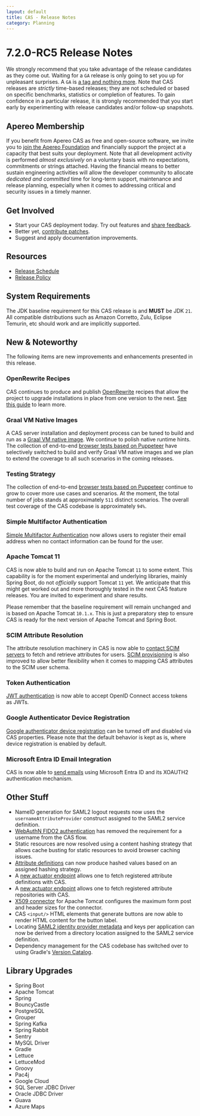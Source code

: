 ```yaml
---
layout: default
title: CAS - Release Notes
category: Planning
---
```


# 7.2.0-RC5 Release Notes

We strongly recommend that you take advantage of the release candidates as they come out. Waiting for a `GA` release is only going to set
you up for unpleasant surprises. A `GA` is [a tag and nothing more](https://apereo.github.io/2017/03/08/the-myth-of-ga-rel/). Note
that CAS releases are *strictly* time-based releases; they are not scheduled or based on specific benchmarks,
statistics or completion of features. To gain confidence in a particular
release, it is strongly recommended that you start early by experimenting with release candidates and/or follow-up snapshots.

## Apereo Membership

If you benefit from Apereo CAS as free and open-source software, we invite you
to [join the Apereo Foundation](https://www.apereo.org/content/apereo-membership)
and financially support the project at a capacity that best suits your deployment. Note that all development activity is performed
*almost exclusively* on a voluntary basis with no expectations, commitments or strings attached. Having the financial means to better
sustain engineering activities will allow the developer community to allocate *dedicated and committed* time for long-term support,
maintenance and release planning, especially when it comes to addressing critical and security issues in a timely manner.

## Get Involved

- Start your CAS deployment today. Try out features and [share feedback](/cas/Mailing-Lists.html).
- Better yet, [contribute patches](/cas/developer/Contributor-Guidelines.html).
- Suggest and apply documentation improvements.

## Resources

- [Release Schedule](https://github.com/apereo/cas/milestones)
- [Release Policy](/cas/developer/Release-Policy.html)

## System Requirements

The JDK baseline requirement for this CAS release is and **MUST** be JDK `21`. All compatible distributions
such as Amazon Corretto, Zulu, Eclipse Temurin, etc should work and are implicitly supported.

## New & Noteworthy

The following items are new improvements and enhancements presented in this release.

### OpenRewrite Recipes

CAS continues to produce and publish [OpenRewrite](https://docs.openrewrite.org/) recipes that allow the project to upgrade installations
in place from one version to the next. [See this guide](../installation/OpenRewrite-Upgrade-Recipes.html) to learn more.

### Graal VM Native Images

A CAS server installation and deployment process can be tuned to build and run
as a [Graal VM native image](../installation/GraalVM-NativeImage-Installation.html). We continue to polish native runtime hints.
The collection of end-to-end [browser tests based on Puppeteer](../../developer/Test-Process.html) have selectively switched
to build and verify Graal VM native images and we plan to extend the coverage to all such scenarios in the coming releases.

### Testing Strategy

The collection of end-to-end [browser tests based on Puppeteer](../../developer/Test-Process.html) continue to grow to cover more use cases
and scenarios. At the moment, the total number of jobs stands at approximately `511` distinct scenarios. The overall
test coverage of the CAS codebase is approximately `94%`.
 
### Simple Multifactor Authentication

[Simple Multifactor Authentication](../mfa/Simple-Multifactor-Authentication-Registration.html) now 
allows users to register their email address when no contact information can be found for the user.
  
### Apache Tomcat 11
                                                                                        
CAS is now able to build and run on Apache Tomcat `11` to some extent. This capability is for the moment experimental 
and underlying libraries, mainly Spring Boot, do not *officially* support Tomcat `11` yet. We anticipate that this might get 
worked out and more thoroughly tested in the next CAS feature releases. You are invited to experiment and share results. 

Please remember that the baseline requirement will remain unchanged and is based on Apache Tomcat `10.1.x`. This is just a preparatory step 
to ensure CAS is ready for the next version of Apache Tomcat and Spring Boot.
  
### SCIM Attribute Resolution
         
The attribute resolution machinery in CAS is now able to [contact SCIM servers](../integration/Attribute-Resolution-SCIM.html) 
to fetch and retrieve attributes for users. [SCIM provisioning](../integration/SCIM-Provisioning.html) is also improved to allow better flexibility when it comes to 
mapping CAS attributes to the SCIM user schema.
 
### Token Authentication

[JWT authentication](../authentication/JWT-Authentication.html) is now able to accept OpenID Connect access tokens as JWTs.
  
### Google Authenticator Device Registration
    
[Google authenticator device registration](../mfa/GoogleAuthenticator-Authentication.html) can be turned off and disabled 
via CAS properties. Please note that the default behavior is kept as is, where device registration is enabled by default.
      
### Microsoft Entra ID Email Integration

CAS is now able to [send emails](../notifications/Sending-Email-Configuration-Azure-AD.html) using Microsoft Entra ID 
and its XOAUTH2 authentication mechanism.

## Other Stuff

- NameID generation for SAML2 logout requests now uses the `usernameAttributeProvider` construct assigned to the SAML2 service definition.
- [WebAuthN FIDO2 authentication](../mfa/FIDO2-WebAuthn-Authentication.html) has removed the requirement for a username from the CAS flow.
- Static resources are now resolved using a content hashing strategy that allows cache busting for static resources to avoid browser caching issues.
- [Attribute definitions](../integration/Attribute-Definitions.html) can now produce hashed values based on an assigned hashing strategy. 
- A [new actuator endpoint](../integration/Attribute-Definitions.html) allows one to fetch registered attribute definitions with CAS.
- A [new actuator endpoint](../integration/Attribute-Resolution.html) allows one to fetch registered attribute repositories with CAS.
- [X509 connector](../authentication/X509-Authentication-WebServer-Configuration.html) for Apache Tomcat configures the maximum form post and header sizes for the connector.
- CAS `<input/>` HTML elements that generate buttons are now able to render HTML content for the button label.
- Locating [SAML2 identity provider metadata](../installation/Configuring-SAML2-DynamicMetadata.html) and keys per application can now be derived from a directory location assigned to the SAML2 service definition.
- Dependency management for the CAS codebase has switched over to using Gradle's [Version Catalog](https://docs.gradle.org/current/userguide/version_catalogs.html).

## Library Upgrades

- Spring Boot
- Apache Tomcat                                        
- Spring
- BouncyCastle
- PostgreSQL
- Grouper
- Spring Kafka
- Spring Rabbit
- Sentry
- MySQL Driver
- Gradle
- Lettuce
- LettuceMod
- Groovy
- Pac4j
- Google Cloud
- SQL Server JDBC Driver
- Oracle JDBC Driver
- Guava
- Azure Maps
